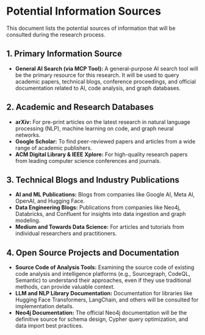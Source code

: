 # Potential Information Sources

This document lists the potential sources of information that will be consulted during the research process.

## 1. Primary Information Source

*   **General AI Search (via MCP Tool):** A general-purpose AI search tool will be the primary resource for this research. It will be used to query academic papers, technical blogs, conference proceedings, and official documentation related to AI, code analysis, and graph databases.

## 2. Academic and Research Databases

*   **arXiv:** For pre-print articles on the latest research in natural language processing (NLP), machine learning on code, and graph neural networks.
*   **Google Scholar:** To find peer-reviewed papers and articles from a wide range of academic publishers.
*   **ACM Digital Library & IEEE Xplore:** For high-quality research papers from leading computer science conferences and journals.

## 3. Technical Blogs and Industry Publications

*   **AI and ML Publications:** Blogs from companies like Google AI, Meta AI, OpenAI, and Hugging Face.
*   **Data Engineering Blogs:** Publications from companies like Neo4j, Databricks, and Confluent for insights into data ingestion and graph modeling.
*   **Medium and Towards Data Science:** For articles and tutorials from individual researchers and practitioners.

## 4. Open Source Projects and Documentation

*   **Source Code of Analysis Tools:** Examining the source code of existing code analysis and intelligence platforms (e.g., Sourcegraph, CodeQL, Semantic) to understand their approaches, even if they use traditional methods, can provide valuable context.
*   **LLM and NLP Library Documentation:** Documentation for libraries like Hugging Face Transformers, LangChain, and others will be consulted for implementation details.
*   **Neo4j Documentation:** The official Neo4j documentation will be the definitive source for schema design, Cypher query optimization, and data import best practices.
